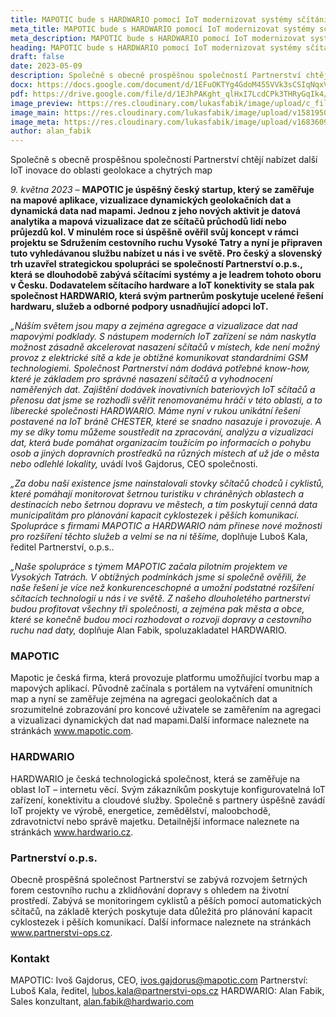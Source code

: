 ```yaml
---
title: MAPOTIC bude s HARDWARIO pomocí IoT modernizovat systémy sčítání průchodů a průjezdů osob nebo cyklistů 
meta_title: MAPOTIC bude s HARDWARIO pomocí IoT modernizovat systémy sčítání průchodů a průjezdů osob nebo cyklistů. Společně s obecně prospěšnou společností Partnerství chtějí nabízet další IoT inovace do oblasti geolokace a chytrých map
meta_description: MAPOTIC bude s HARDWARIO pomocí IoT modernizovat systémy sčítání průchodů a průjezdů osob nebo cyklistů. Společně s obecně prospěšnou společností Partnerství chtějí nabízet další IoT inovace do oblasti geolokace a chytrých map
heading: MAPOTIC bude s HARDWARIO pomocí IoT modernizovat systémy sčítání průchodů a průjezdů osob nebo cyklistů. Společně s obecně prospěšnou společností Partnerství chtějí nabízet další IoT inovace do oblasti geolokace a chytrých map
draft: false
date: 2023-05-09
description: Společně s obecně prospěšnou společností Partnerství chtějí nabízet další IoT inovace do oblasti geolokace a chytrých map.
docx: https://docs.google.com/document/d/1EFuOKTYg4GdoM455VVk3sCSIqNqxVBHj/edit?usp=sharing&ouid=100979526148034723712&rtpof=true&sd=true
pdf: https://drive.google.com/file/d/1EJhPAKght_qlHxI7LcdCPk3THRyGqIk4/view?usp=sharing
image_preview: https://res.cloudinary.com/lukasfabik/image/upload/c_fill,h_800,w_800/v1576055326/blog/bigclown-renamed-hardwario/hardwario.jpg
image_main: https://res.cloudinary.com/lukasfabik/image/upload/v1581950249/blog/wide_placeholder.jpg
image_meta: https://res.cloudinary.com/lukasfabik/image/upload/v1683609975/press/2023-05-09-mapotic.cs.png
author: alan_fabik
---
```


Společně s obecně prospěšnou společností Partnerství chtějí nabízet další IoT inovace do oblasti geolokace a chytrých map

*9. května 2023* – **MAPOTIC je úspěšný český startup, který se zaměřuje na mapové aplikace, vizualizace dynamických geolokačních  dat a dynamická data nad mapami. Jednou z jeho nových aktivit je datová analytika a mapová vizualizace dat ze sčítačů průchodů lidí nebo průjezdů kol. V minulém roce si úspěšně ověřil svůj koncept v rámci projektu se Sdružením cestovního ruchu Vysoké Tatry a nyní je připraven tuto vyhledávanou  službu nabízet u nás i ve světě. Pro český a slovenský trh uzavřel strategickou spolupráci se společností Partnerství o.p.s., která se dlouhodobě zabývá sčítacími systémy a je leadrem tohoto oboru v Česku. Dodavatelem sčítacího hardware a IoT konektivity se stala pak společnost HARDWARIO, která svým partnerům poskytuje ucelené řešení hardwaru, služeb a odborné podpory usnadňující adopci IoT.**

*„Náším světem jsou mapy a zejména agregace a vizualizace  dat nad mapovými podklady. S nástupem moderních IoT zařízení se nám naskytla možnost zásadně akcelerovat nasazení sčítačů v místech, kde není možný provoz z elektrické sítě a kde je obtížné komunikovat standardními GSM technologiemi. Společnost Partnerství nám dodává potřebné know-how, které je základem pro správné nasazení sčítačů a vyhodnocení naměřených dat. Zajištění dodávek inovativních bateriových  IoT sčítačů a přenosu dat jsme se rozhodli svěřit renomovanému hráči v této oblasti, a to liberecké společnosti HARDWARIO. Máme nyní v rukou unikátní řešení postavené na IoT bráně CHESTER, které se snadno nasazuje i provozuje. A my se díky tomu můžeme soustředit na zpracování, analýzu a vizualizaci dat, která bude pomáhat organizacím toužícím po informacích o pohybu osob a jiných dopravních prostředků na různých místech ať už jde o města nebo odlehlé lokality,* uvádí Ivoš Gajdorus, CEO společnosti.

*„Za dobu naší existence jsme nainstalovali stovky sčítačů chodců i cyklistů, které pomáhají monitorovat šetrnou turistiku v chráněných oblastech a destinacích nebo šetrnou dopravu ve městech,  a tím poskytují cenná data municipalitám pro plánování kapacit cyklostezek i pěších komunikací. Spolupráce s firmami MAPOTIC a HARDWARIO nám přinese nové možnosti pro rozšíření těchto služeb a velmi se na ni těšíme,* doplňuje Luboš Kala, ředitel Partnerství, o.p.s..

*„Naše spolupráce s týmem MAPOTIC začala pilotním projektem ve Vysokých Tatrách. V obtížných podmínkách jsme si společně ověřili, že naše řešení je více než konkurenceschopné a umožní podstatné rozšíření sčítacích technologií u nás i ve světě. Z našeho dlouholetého partnerství budou profitovat všechny tři společnosti, a zejména pak města a obce, které se konečně budou moci rozhodovat o rozvoji dopravy a cestovního ruchu nad daty,* doplňuje Alan Fabik, spoluzakladatel HARDWARIO.

### MAPOTIC

Mapotic je česká firma, která provozuje platformu umožňující tvorbu map a mapových aplikací. Původně začínala s portálem na vytváření omunitních map a nyní se zaměřuje zejména na agregaci geolokačních dat a srozumitelné zobrazování pro koncové uživatele  se zaměřením na agregaci a vizualizaci dynamických dat nad mapami.Další informace naleznete na stránkách www.mapotic.com. 

### HARDWARIO

HARDWARIO je česká technologická společnost, která se zaměřuje na oblast IoT – internetu věcí. Svým zákazníkům poskytuje konfigurovatelná IoT zařízení, konektivitu a cloudové služby. Společně s partnery úspěšně zavádí IoT projekty ve výrobě, energetice, zemědělství, maloobchodě, zdravotnictví nebo správě majetku. Detailnější informace naleznete na stránkách www.hardwario.cz.

### Partnerství o.p.s.

Obecně prospěšná společnost Partnerství se zabývá rozvojem šetrných forem cestovního ruchu a zklidňování dopravy s ohledem na životní prostředí. Zabývá se monitoringem cyklistů a pěších pomocí automatických sčítačů, na základě kterých poskytuje data důležitá pro plánování kapacit cyklostezek i pěších komunikací. Další informace naleznete na stránkách www.partnerstvi-ops.cz.

### Kontakt

MAPOTIC: Ivoš Gajdorus, CEO, ivos.gajdorus@mapotic.com
Partnerství: Luboš Kala, ředitel, lubos.kala@partnerstvi-ops.cz
HARDWARIO: Alan Fabik, Sales konzultant, alan.fabik@hardwario.com 